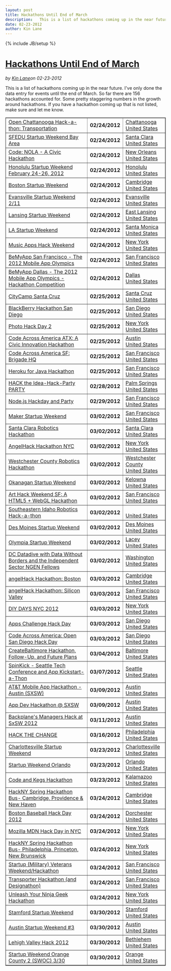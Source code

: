 ---layout: posttitle: Hackathons Until End of Marchdescription:   This is a list of hackathons coming up in the near future.  I've only done the data entry for events until the end of March.  So far there are 156 hackathons accounted for.  Some pretty staggering numbers in the growth around hackathons.  If you have a hackathon coming up that is not listed, make sure and let me know.date: 02-23-2012author: Kin Lane---{% include JB/setup %}<h1 class="title"><a href="#" rel="bookmark" title="Hackathons Until End of March">Hackathons Until End of March</a></h1><i><span class="small">by</span> <a href="https://plus.google.com/106460238807821851374" rel="author">Kin Lane</a><span class="small">on</span> <span class="post-date">02-23-2012</span></i><p></p><p>This is a list of hackathons coming up in the near future.  I've only done the data entry for events until the end of March.  So far there are 156 hackathons accounted for.  Some pretty staggering numbers in the growth around hackathons.  If you have a hackathon coming up that is not listed, make sure and let me know.</p>
<table border="1" cellspacing="5" cellpadding="5" width="100%">
<tbody>
<tr>
<td><a href="/events/open_chattanooga_hackathon_transportation.php">Open Chattanooga Hack-a-thon: Transportation</a></td>
<td><strong>02/24/2012</strong></td>
<td><a href="/events/open_chattanooga_hackathon_transportation.php">Chattanooga<br />United States</a></td>
</tr>
<tr>
<td><a href="/events/sfedu_startup_weekend_bay_area.php">SFEDU Startup Weekend Bay Area</a></td>
<td><strong>02/24/2012</strong></td>
<td><a href="/events/sfedu_startup_weekend_bay_area.php">Santa Clara<br />United States</a></td>
</tr>
<tr>
<td><a href="/events/code_nola__a_civic_hackathon.php">Code: NOLA - A Civic Hackathon</a></td>
<td><strong>02/24/2012</strong></td>
<td><a href="/events/code_nola__a_civic_hackathon.php">New Orleans<br />United States</a></td>
</tr>
<tr>
<td><a href="/events/honolulu_startup_weekend_february_2426_2012.php">Honolulu Startup Weekend February 24-26, 2012</a></td>
<td><strong>02/24/2012</strong></td>
<td><a href="/events/honolulu_startup_weekend_february_2426_2012.php">Honolulu<br />United States</a></td>
</tr>
<tr>
<td><a href="/events/boston_startup_weekend.php">Boston Startup Weekend</a></td>
<td><strong>02/24/2012</strong></td>
<td><a href="/events/boston_startup_weekend.php">Cambridge<br />United States</a></td>
</tr>
<tr>
<td><a href="/events/evansville_startup_weekend_211.php">Evansville Startup Weekend 2/11</a></td>
<td><strong>02/24/2012</strong></td>
<td><a href="/events/evansville_startup_weekend_211.php">Evansville<br />United States</a></td>
</tr>
<tr>
<td><a href="/events/lansing_startup_weekend.php">Lansing Startup Weekend</a></td>
<td><strong>02/24/2012</strong></td>
<td><a href="/events/lansing_startup_weekend.php">East Lansing<br />United States</a></td>
</tr>
<tr>
<td><a href="/events/la_startup_weekend.php">LA Startup Weekend</a></td>
<td><strong>02/24/2012</strong></td>
<td><a href="/events/la_startup_weekend.php">Santa Monica<br />United States</a></td>
</tr>
<tr>
<td><a href="/events/music_apps_hack_weekend.php">Music Apps Hack Weekend</a></td>
<td><strong>02/24/2012</strong></td>
<td><a href="/events/music_apps_hack_weekend.php">New York<br />United States</a></td>
</tr>
<tr>
<td><a href="/events/bemyapp_san_francisco__the_2012_mobile_app_olympics.php">BeMyApp San Francisco - The 2012 Mobile App Olympics</a></td>
<td><strong>02/24/2012</strong></td>
<td><a href="/events/bemyapp_san_francisco__the_2012_mobile_app_olympics.php">San Francisco<br />United States</a></td>
</tr>
<tr>
<td><a href="/events/bemyapp_dallas__the_2012_mobile_app_olympics__hackathon_competition.php">BeMyApp Dallas - The 2012 Mobile App Olympics - Hackathon Competition</a></td>
<td><strong>02/24/2012</strong></td>
<td><a href="/events/bemyapp_dallas__the_2012_mobile_app_olympics__hackathon_competition.php">Dallas<br />United States</a></td>
</tr>
<tr>
<td><a href="/events/citycamp_santa_cruz.php">CityCamp Santa Cruz</a></td>
<td><strong>02/25/2012</strong></td>
<td><a href="/events/citycamp_santa_cruz.php">Santa Cruz<br />United States</a></td>
</tr>
<tr>
<td><a href="/events/blackberry_hackathon_san_diego.php">BlackBerry Hackathon San Diego</a></td>
<td><strong>02/25/2012</strong></td>
<td><a href="/events/blackberry_hackathon_san_diego.php">San Diego<br />United States</a></td>
</tr>
<tr>
<td><a href="/events/photo_hack_day_2.php">Photo Hack Day 2</a></td>
<td><strong>02/25/2012</strong></td>
<td><a href="/events/photo_hack_day_2.php">New York<br />United States</a></td>
</tr>
<tr>
<td><a href="/events/code_across_america_atx_a_civic_innovation_hackathon.php">Code Across America ATX: A Civic Innovation Hackathon</a></td>
<td><strong>02/25/2012</strong></td>
<td><a href="/events/code_across_america_atx_a_civic_innovation_hackathon.php">Austin<br />United States</a></td>
</tr>
<tr>
<td><a href="/events/code_across_america_sf_brigade_hq.php">Code Across America SF: Brigade HQ</a></td>
<td><strong>02/25/2012</strong></td>
<td><a href="/events/code_across_america_sf_brigade_hq.php">San Francisco<br />United States</a></td>
</tr>
<tr>
<td><a href="/events/heroku_for_java_hackathon.php">Heroku for Java Hackathon</a></td>
<td><strong>02/25/2012</strong></td>
<td><a href="/events/heroku_for_java_hackathon.php">San Francisco<br />United States</a></td>
</tr>
<tr>
<td><a href="/events/hack_the_ideahackparty_party.php">HACK the Idea-Hack-Party PARTY</a></td>
<td><strong>02/28/2012</strong></td>
<td><a href="/events/hack_the_ideahackparty_party.php">Palm Springs<br />United States</a></td>
</tr>
<tr>
<td><a href="/events/nodejs_hackday_and_party.php">Node.js Hackday and Party</a></td>
<td><strong>02/29/2012</strong></td>
<td><a href="/events/nodejs_hackday_and_party.php">San Francisco<br />United States</a></td>
</tr>
<tr>
<td><a href="/events/maker_startup_weekend.php">Maker Startup Weekend</a></td>
<td><strong>03/02/2012</strong></td>
<td><a href="/events/maker_startup_weekend.php">San Francisco<br />United States</a></td>
</tr>
<tr>
<td><a href="/events/santa_clara_robotics_hackathon.php">Santa Clara Robotics Hackathon</a></td>
<td><strong>03/02/2012</strong></td>
<td><a href="/events/santa_clara_robotics_hackathon.php">Santa Clara<br />United States</a></td>
</tr>
<tr>
<td><a href="/events/angelhack_hackathon_nyc.php">AngelHack Hackathon NYC</a></td>
<td><strong>03/02/2012</strong></td>
<td><a href="/events/angelhack_hackathon_nyc.php">New York<br />United States</a></td>
</tr>
<tr>
<td><a href="/events/westchester_county_robotics_hackathon.php">Westchester County Robotics Hackathon</a></td>
<td><strong>03/02/2012</strong></td>
<td><a href="/events/westchester_county_robotics_hackathon.php">Westchester County<br />United States</a></td>
</tr>
<tr>
<td><a href="/events/okanagan_startup_weekend.php">Okanagan Startup Weekend</a></td>
<td><strong>03/02/2012</strong></td>
<td><a href="/events/okanagan_startup_weekend.php">Kelowna<br />United States</a></td>
</tr>
<tr>
<td><a href="/events/art_hack_weekend_sf_a_html5__webgl_hackathon.php">Art Hack Weekend SF: A HTML5 + WebGL Hackathon</a></td>
<td><strong>03/02/2012</strong></td>
<td><a href="/events/art_hack_weekend_sf_a_html5__webgl_hackathon.php">San Francisco<br />United States</a></td>
</tr>
<tr>
<td><a href="/events/southeastern_idaho_robotics_hackathon.php">Southeastern Idaho Robotics Hack-a-thon</a></td>
<td><strong>03/02/2012</strong></td>
<td><a href="/events/southeastern_idaho_robotics_hackathon.php"><br />United States</a></td>
</tr>
<tr>
<td><a href="/events/des_moines_startup_weekend.php">Des Moines Startup Weekend</a></td>
<td><strong>03/02/2012</strong></td>
<td><a href="/events/des_moines_startup_weekend.php">Des Moines<br />United States</a></td>
</tr>
<tr>
<td><a href="/events/olympia_startup_weekend.php">Olympia Startup Weekend</a></td>
<td><strong>03/02/2012</strong></td>
<td><a href="/events/olympia_startup_weekend.php">Lacey<br />United States</a></td>
</tr>
<tr>
<td><a href="/events/dc_datadive_with_data_without_borders_and_the_independent_sector_ngen_fellows.php">DC Datadive with Data Without Borders and the Independent Sector NGEN Fellows</a></td>
<td><strong>03/02/2012</strong></td>
<td><a href="/events/dc_datadive_with_data_without_borders_and_the_independent_sector_ngen_fellows.php">Washington<br />United States</a></td>
</tr>
<tr>
<td><a href="/events/angelhack_hackathon_boston.php">angelHack Hackathon: Boston</a></td>
<td><strong>03/03/2012</strong></td>
<td><a href="/events/angelhack_hackathon_boston.php">Cambridge<br />United States</a></td>
</tr>
<tr>
<td><a href="/events/angelhack_hackathon_silicon_valley.php">angelHack Hackathon: Silicon Valley</a></td>
<td><strong>03/03/2012</strong></td>
<td><a href="/events/angelhack_hackathon_silicon_valley.php">San Francisco<br />United States</a></td>
</tr>
<tr>
<td><a href="/events/diy_days_nyc_2012.php">DIY DAYS NYC 2012</a></td>
<td><strong>03/03/2012</strong></td>
<td><a href="/events/diy_days_nyc_2012.php">New York<br />United States</a></td>
</tr>
<tr>
<td><a href="/events/apps_challenge_hack_day.php">Apps Challenge Hack Day</a></td>
<td><strong>03/03/2012</strong></td>
<td><a href="/events/apps_challenge_hack_day.php">San Diego<br />United States</a></td>
</tr>
<tr>
<td><a href="/events/code_across_america_open_san_diego_hack_day.php">Code Across America: Open San Diego Hack Day</a></td>
<td><strong>03/03/2012</strong></td>
<td><a href="/events/code_across_america_open_san_diego_hack_day.php">San Diego<br />United States</a></td>
</tr>
<tr>
<td><a href="/events/createbaltimore_hackathon_followup_and_future_plans.php">CreateBaltimore Hackathon, Follow-Up, and Future Plans</a></td>
<td><strong>03/04/2012</strong></td>
<td><a href="/events/createbaltimore_hackathon_followup_and_future_plans.php">Baltimore<br />United States</a></td>
</tr>
<tr>
<td><a href="/events/spinkick__seattle_tech_conference_and_app_kickstartathon.php">SpinKick - Seattle Tech Conference and App Kickstart-a-Thon</a></td>
<td><strong>03/07/2012</strong></td>
<td><a href="/events/spinkick__seattle_tech_conference_and_app_kickstartathon.php">Seattle<br />United States</a></td>
</tr>
<tr>
<td><a href="/events/att_mobile_app_hackathon__austin_sxsw.php">AT&amp;T Mobile App Hackathon - Austin (SXSW)</a></td>
<td><strong>03/09/2012</strong></td>
<td><a href="/events/att_mobile_app_hackathon__austin_sxsw.php">Austin<br />United States</a></td>
</tr>
<tr>
<td><a href="/events/app_dev_hackathon__sxsw.php">App Dev Hackathon @ SXSW</a></td>
<td><strong>03/09/2012</strong></td>
<td><a href="/events/app_dev_hackathon__sxsw.php">Austin<br />United States</a></td>
</tr>
<tr>
<td><a href="/events/backplanes_managers_hack_at_sxsw_2012.php">Backplane's Managers Hack at SxSW 2012</a></td>
<td><strong>03/11/2012</strong></td>
<td><a href="/events/backplanes_managers_hack_at_sxsw_2012.php">Austin<br />United States</a></td>
</tr>
<tr>
<td><a href="/events/hack_the_change.php">HACK THE CHANGE</a></td>
<td><strong>03/16/2012</strong></td>
<td><a href="/events/hack_the_change.php">Philadelphia<br />United States</a></td>
</tr>
<tr>
<td><a href="/events/charlottesville_startup_weekend.php">Charlottesville Startup Weekend</a></td>
<td><strong>03/23/2012</strong></td>
<td><a href="/events/charlottesville_startup_weekend.php">Charlottesville<br />United States</a></td>
</tr>
<tr>
<td><a href="/events/startup_weekend_orlando.php">Startup Weekend Orlando</a></td>
<td><strong>03/23/2012</strong></td>
<td><a href="/events/startup_weekend_orlando.php">Orlando<br />United States</a></td>
</tr>
<tr>
<td><a href="/events/code_and_kegs_hackathon.php">Code and Kegs Hackathon</a></td>
<td><strong>03/23/2012</strong></td>
<td><a href="/events/code_and_kegs_hackathon.php">Kalamazoo<br />United States</a></td>
</tr>
<tr>
<td><a href="/events/hackny_spring_hackathon_bus_cambridge_providence__new_haven.php">HackNY Spring Hackathon Bus- Cambridge, Providence &amp; New Haven</a></td>
<td><strong>03/24/2012</strong></td>
<td><a href="/events/hackny_spring_hackathon_bus_cambridge_providence__new_haven.php">Cambridge<br />United States</a></td>
</tr>
<tr>
<td><a href="/events/boston_baseball_hack_day_2012.php">Boston Baseball Hack Day 2012</a></td>
<td><strong>03/24/2012</strong></td>
<td><a href="/events/boston_baseball_hack_day_2012.php">Dorchester<br />United States</a></td>
</tr>
<tr>
<td><a href="/events/mozilla_mdn_hack_day_in_nyc.php">Mozilla MDN Hack Day in NYC</a></td>
<td><strong>03/24/2012</strong></td>
<td><a href="/events/mozilla_mdn_hack_day_in_nyc.php">New York<br />United States</a></td>
</tr>
<tr>
<td><a href="/events/hackny_spring_hackathon_bus_philadelphia_princeton_new_brunswick.php">HackNY Spring Hackathon Bus- Philadelphia, Princeton, New Brunswick</a></td>
<td><strong>03/24/2012</strong></td>
<td><a href="/events/hackny_spring_hackathon_bus_philadelphia_princeton_new_brunswick.php">New York<br />United States</a></td>
</tr>
<tr>
<td><a href="/events/startup_military_veterans_weekendhackathon.php">Startup (Military) Veterans Weekend/Hackathon</a></td>
<td><strong>03/24/2012</strong></td>
<td><a href="/events/startup_military_veterans_weekendhackathon.php">San Francisco<br />United States</a></td>
</tr>
<tr>
<td><a href="/events/transporter_hackathon_and_designathon.php">Transporter Hackathon (and Designathon)</a></td>
<td><strong>03/24/2012</strong></td>
<td><a href="/events/transporter_hackathon_and_designathon.php">San Francisco<br />United States</a></td>
</tr>
<tr>
<td><a href="/events/unleash_your_ninja_geek_hackathon.php">Unleash Your Ninja Geek Hackathon</a></td>
<td><strong>03/24/2012</strong></td>
<td><a href="/events/unleash_your_ninja_geek_hackathon.php">New York<br />United States</a></td>
</tr>
<tr>
<td><a href="/events/stamford_startup_weekend.php">Stamford Startup Weekend</a></td>
<td><strong>03/30/2012</strong></td>
<td><a href="/events/stamford_startup_weekend.php">Stamford<br />United States</a></td>
</tr>
<tr>
<td><a href="/events/austin_startup_weekend_3.php">Austin Startup Weekend #3</a></td>
<td><strong>03/30/2012</strong></td>
<td><a href="/events/austin_startup_weekend_3.php">Austin<br />United States</a></td>
</tr>
<tr>
<td><a href="/events/lehigh_valley_hack_2012.php">Lehigh Valley Hack 2012</a></td>
<td><strong>03/30/2012</strong></td>
<td><a href="/events/lehigh_valley_hack_2012.php">Bethlehem<br />United States</a></td>
</tr>
<tr>
<td><a href="/events/startup_weekend_orange_county_2_swoc_330.php">Startup Weekend Orange County 2 (SWOC) 3/30</a></td>
<td><strong>03/30/2012</strong></td>
<td><a href="/events/startup_weekend_orange_county_2_swoc_330.php">Orange<br />United States</a></td>
</tr>
</tbody>
</table>